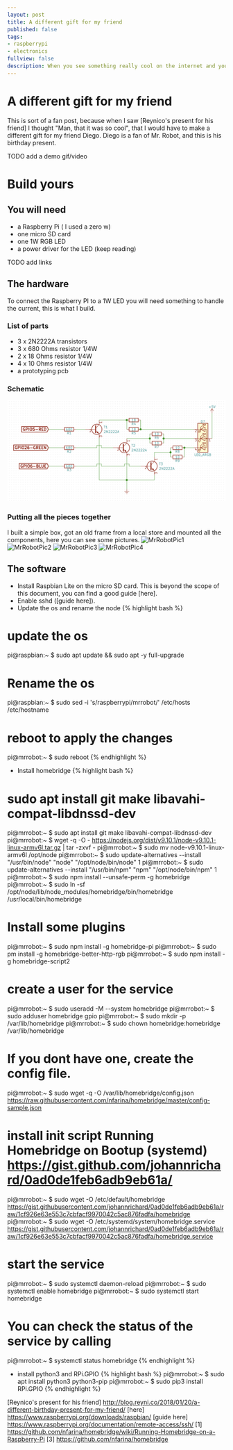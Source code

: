 ```yaml
---
layout: post
title: A different gift for my friend
published: false
tags:
- raspberrypi
- electronics
fullview: false
description: When you see something really cool on the internet and you wish you had that idea...
---
```


# A different gift for my friend
This is sort of a fan post, because when I saw [Reynico's present for his friend] I thought "Man, that it was so cool", that I would have to make a different gift for my friend Diego.
Diego is a fan of Mr. Robot, and this is his birthday present.

TODO add a demo gif/video

# Build yours

## You will need
- a Raspberry Pi ( I used a zero w)
- one micro SD card
- one 1W RGB LED
- a power driver for the LED (keep reading)

TODO add links

## The hardware
To connect the Raspberry PI to a 1W LED you will need something to handle the current, this is what I build.

### List of parts
- 3 x 2N2222A transistors
- 3 x 680 Ohms resistor 1/4W
- 2 x 18 Ohms resistor 1/4W
- 4 x 10 Ohms resistor 1/4W
- a prototyping pcb

### Schematic
![LEDcircuit](/assets/media/MrRobot-LED_circuit.png)

### Putting all the pieces together
I built a simple box, got an old frame from a local store and mounted all the components, here you can see some pictures.
![MrRobotPic1](/assets/media/MrRobot-Pic1.png)
![MrRobotPic2](/assets/media/MrRobot-Pic2.png)
![MrRobotPic3](/assets/media/MrRobot-Pic3.png)
![MrRobotPic4](/assets/media/MrRobot-Pic4.png)

## The software

- Install Raspbian Lite on the micro SD card. This is beyond the scope of this document, you can find a good guide [here].
- Enable sshd ([guide here]).
- Update the os and rename the node
{% highlight bash %}
# update the os
pi@raspbian:~ $ sudo apt update && sudo apt -y full-upgrade
# Rename the os
pi@raspbian:~ $ sudo sed -i 's/raspberrypi/mrrobot/' /etc/hosts /etc/hostname
# reboot to apply the changes
pi@mrrobot:~ $ sudo reboot
{% endhighlight %}
- Install homebridge
{% highlight bash %}
# sudo apt install git make libavahi-compat-libdnssd-dev
pi@mrrobot:~ $ sudo apt install git make libavahi-compat-libdnssd-dev
pi@mrrobot:~ $ wget -q -O - https://nodejs.org/dist/v9.10.1/node-v9.10.1-linux-armv6l.tar.gz | tar -zxvf -
pi@mrrobot:~ $ sudo mv node-v9.10.1-linux-armv6l /opt/node
pi@mrrobot:~ $ sudo update-alternatives --install "/usr/bin/node" "node" "/opt/node/bin/node" 1
pi@mrrobot:~ $ sudo update-alternatives --install "/usr/bin/npm" "npm" "/opt/node/bin/npm" 1
pi@mrrobot:~ $ sudo npm install --unsafe-perm -g homebridge
pi@mrrobot:~ $ sudo ln -sf /opt/node/lib/node_modules/homebridge/bin/homebridge /usr/local/bin/homebridge


# Install some plugins
pi@mrrobot:~ $ sudo npm install -g homebridge-pi
pi@mrrobot:~ $ sudo pm install -g homebridge-better-http-rgb
pi@mrrobot:~ $ sudo npm install -g homebridge-script2

# create a user for the service
pi@mrrobot:~ $ sudo useradd -M --system homebridge
pi@mrrobot:~ $ sudo adduser homebridge gpio
pi@mrrobot:~ $ sudo mkdir -p /var/lib/homebridge
pi@mrrobot:~ $ sudo chown homebridge:homebridge /var/lib/homebridge

# If you dont have one, create the config file.
pi@mrrobot:~ $ sudo wget -q -O /var/lib/homebridge/config.json https://raw.githubusercontent.com/nfarina/homebridge/master/config-sample.json

# install init script Running Homebridge on Bootup (systemd) https://gist.github.com/johannrichard/0ad0de1feb6adb9eb61a/
pi@mrrobot:~ $ sudo wget -O /etc/default/homebridge https://gist.githubusercontent.com/johannrichard/0ad0de1feb6adb9eb61a/raw/1cf926e63e553c7cbfacf9970042c5ac876fadfa/homebridge
pi@mrrobot:~ $ sudo wget -O /etc/systemd/system/homebridge.service https://gist.githubusercontent.com/johannrichard/0ad0de1feb6adb9eb61a/raw/1cf926e63e553c7cbfacf9970042c5ac876fadfa/homebridge.service

# start the service
pi@mrrobot:~ $ sudo systemctl daemon-reload
pi@mrrobot:~ $ sudo systemctl enable homebridge
pi@mrrobot:~ $ sudo systemctl start homebridge

# You can check the status of the service by calling
pi@mrrobot:~ $ systemctl status homebridge
{% endhighlight %}

- install python3 and RPi.GPIO
{% highlight bash %}
pi@mrrobot:~ $ sudo apt install python3 python3-pip
pi@mrrobot:~ $ sudo pip3 install RPi.GPIO
{% endhighlight %}


[Reynico's present for his friend] http://blog.reyni.co/2018/01/20/a-different-birthday-present-for-my-friend/
[here] https://www.raspberrypi.org/downloads/raspbian/
[guide here] https://www.raspberrypi.org/documentation/remote-access/ssh/
[1] https://github.com/nfarina/homebridge/wiki/Running-Homebridge-on-a-Raspberry-Pi
[3] https://github.com/nfarina/homebridge
